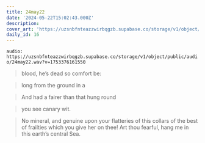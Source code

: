 ```yaml
---
title: 24may22
date: '2024-05-22T15:02:43.000Z'
description:
cover_art: 'https://uzsnbfnteazzwirbqgzb.supabase.co/storage/v1/object/public/cover-art/24may22.png?v=1753374964040'
daily_id: 16
---
```


`audio: https://uzsnbfnteazzwirbqgzb.supabase.co/storage/v1/object/public/audio/24may22.wav?v=1753376161550`

> blood, he’s dead so comfort be:

> long from the ground in a

> And had a fairer than that hung round

> you see canary wit.

> No mineral, and genuine upon your flatteries of this collars of the best of frailties which you give her on thee! Art thou fearful, hang me in this earth’s central Sea.
